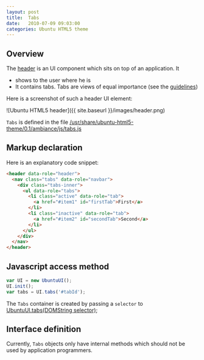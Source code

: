 ```yaml
---
layout: post
title:  Tabs
date:   2010-07-09 09:03:00
categories: Ubuntu HTML5 theme
---
```

<h2>Overview</h2>

The <a href="http://design.ubuntu.com/apps/building-blocks/header">header</a> is an UI component which sits on top of an application.  It
<ul>
<li>shows to the user where he is </li>
<li>It contains tabs. Tabs are views of equal importance (see the <a href="http://design.ubuntu.com/apps/building-blocks/tabs">guidelines</a>)</li>
</ul>

Here is a screenshot of such a header UI element:


![Ubuntu HTML5 header]({{ site.baseurl }}/images/header.png)


<code>Tabs</code> is defined in the file <a href="file:///usr/share/ubuntu-html5-theme/0.1/ambiance/js/tabs.js">/usr/share/ubuntu-html5-theme/0.1/ambiance/js/tabs.js</a>


<h2>Markup declaration</h2>

Here is an explanatory code snippet:

```html
<header data-role="header">
  <nav class="tabs" data-role="navbar">
    <div class="tabs-inner">
      <ul data-role="tabs">
        <li class="active" data-role="tab">
          <a href="#item1" id="firstTab">First</a>
        </li>
        <li class="inactive" data-role="tab">
          <a href="#item2" id="secondTab">Second</a>
        </li>
      </ul>
    </div>
  </nav>
</header>
```


<h2>Javascript access method</h2>

```javascript
var UI = new UbuntuUI();
UI.init();
var tabs = UI.tabs('#tabId');
```

The <code>Tabs</code> container is created by passing a <code>selector</code> to <a href="http://daniel-beck.org/ubuntu-html5-theme/widgets/ubuntu-ui/">UbuntuUI.tabs(DOMString selector)</a>;

<h2>Interface definition</h2>
Currently, <code>Tabs</code> objects only have internal methods which should not be used by application programmers.
